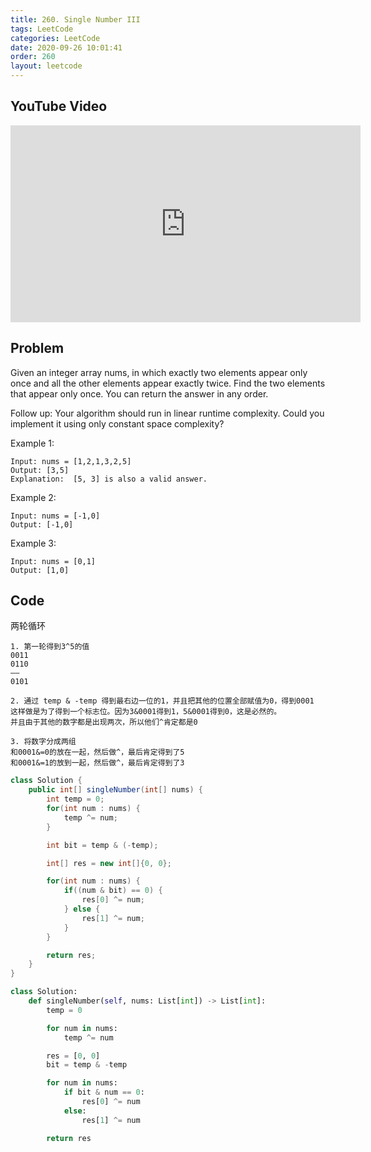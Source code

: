 ```yaml
---
title: 260. Single Number III
tags: LeetCode
categories: LeetCode
date: 2020-09-26 10:01:41
order: 260
layout: leetcode
---
```


## YouTube Video

<iframe width="560" height="315" src="https://www.youtube.com/embed/LxcX_NVHep4" title="YouTube video player" frameborder="0" allow="accelerometer; autoplay; clipboard-write; encrypted-media; gyroscope; picture-in-picture" allowfullscreen></iframe>

## Problem

Given an integer array nums, in which exactly two elements appear only once and all the other elements appear exactly twice. Find the two elements that appear only once. You can return the answer in any order.

Follow up: Your algorithm should run in linear runtime complexity. Could you implement it using only constant space complexity?

Example 1:

```
Input: nums = [1,2,1,3,2,5]
Output: [3,5]
Explanation:  [5, 3] is also a valid answer.
```

Example 2:

```
Input: nums = [-1,0]
Output: [-1,0]
```

Example 3:

```
Input: nums = [0,1]
Output: [1,0]
```

## Code

两轮循环

```
1. 第一轮得到3^5的值
0011
0110
——
0101
```

```
2. 通过 temp & -temp 得到最右边一位的1，并且把其他的位置全部赋值为0，得到0001
这样做是为了得到一个标志位。因为3&0001得到1，5&0001得到0，这是必然的。
并且由于其他的数字都是出现两次，所以他们^肯定都是0
```

```
3. 将数字分成两组
和0001&=0的放在一起，然后做^，最后肯定得到了5
和0001&=1的放到一起，然后做^，最后肯定得到了3
```

```java
class Solution {
    public int[] singleNumber(int[] nums) {
        int temp = 0;
        for(int num : nums) {
            temp ^= num;
        }

        int bit = temp & (-temp);

        int[] res = new int[]{0, 0};

        for(int num : nums) {
            if((num & bit) == 0) {
                res[0] ^= num;
            } else {
                res[1] ^= num;
            }
        }

        return res;
    }
}
```

```python
class Solution:
    def singleNumber(self, nums: List[int]) -> List[int]:
        temp = 0

        for num in nums:
            temp ^= num

        res = [0, 0]
        bit = temp & -temp

        for num in nums:
            if bit & num == 0:
                res[0] ^= num
            else:
                res[1] ^= num

        return res
```

